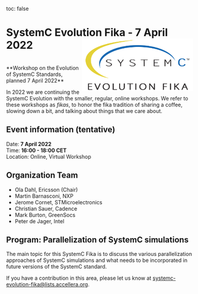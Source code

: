 toc: false

# SystemC Evolution Fika - 7 April 2022<img style="float: right; width:300px;" src="/images/scef.png">
<br>
**Workshop on the Evolution of SystemC Standards, planned 7 April 2022**

In 2022 we are continuing the SystemC Evolution with the smaller, regular, online workshops. We refer to these workshops as *fikas*, to honor the fika tradition of sharing a coffee, slowing down a bit, and talking about things that we care about.

## Event information (tentative)

Date: **7 April 2022**<br>
Time: **16:00 - 18:00 CET**<br>
Location: Online, Virtual Workshop

## Organization Team

 * Ola Dahl, Ericsson (Chair)
 * Martin Barnasconi, NXP
 * Jerome Cornet, STMicroelectronics
 * Christian Sauer, Cadence
 * Mark Burton, GreenSocs
 * Peter de Jager, Intel

## Program: Parallelization of SystemC simulations

The main topic for this SystemC Fika is to discuss the various parallelization approaches of SystemC simulations and what needs to be incorporated in future versions of the SystemC standard.

If you have a contribution in this area, please let us know at [systemc-evolution-fika@lists.accellera.org](mailto:systemc-evolution-fika@lists.accellera.org).